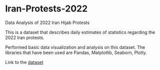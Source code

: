 # Iran-Protests-2022
Data Analysis of 2022 Iran Hijab Protests

This is a dataset that describes daily estimates of statistics regarding the 2022 Iran protests. 

Performed basic data visualization and analysis on this dataset. The libraries that have been used are Pandas, Matplotlib, Seaborn, Plotly.

Link to the <a href="https://www.kaggle.com/datasets/justin2028/daily-statistics-of-the-2022-iran-protests"> dataset </a>
